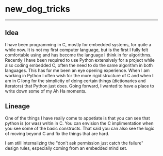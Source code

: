 # new_dog_tricks
___

## Idea
I have been programming in C, mostly for embedded systems, for quite a while now. It is not my first computer language, but is the first I fully felt comfortable using and has become the language I think in for algorithms.  Recently I have been required to use Python extensively for a project while also coding embedded C, often the need to do the same algorithm in both languages.  This has for me been an eye opening experience.  When I am working in Python I often wish for the more rigid structure of C and when I am in C long for the simplicity of doing certain things (dictionaries and iterators) that Python just does.  Going forward, I wanted to have a place to write down some of my Ah Ha moments.

##  Lineage
One of the things I have really come to appetiate is that you can see that python is (or was) writin in C.  You can envision the C implimentation when you see some of the basic constructs.  That said you can also see the logic of moving beyond C and fix the things that are hard. 

I am still internalizing the "don't ask permission just catch the failure" design rules, especially coming from an embedded mind set.
